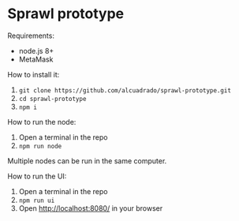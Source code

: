 # Sprawl prototype

Requirements:

* node.js 8+
* MetaMask

How to install it:

1. `git clone https://github.com/alcuadrado/sprawl-prototype.git`
1. `cd sprawl-prototype`
1. `npm i`

How to run the node:

1. Open a terminal in the repo
1. `npm run node`

Multiple nodes can be run in the same computer.

How to run the UI:

1. Open a terminal in the repo
1. `npm run ui`
1. Open [http://localhost:8080/](http://localhost:8080/) in your browser